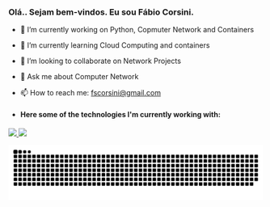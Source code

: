 ### Olá.. Sejam bem-vindos. Eu sou Fábio Corsini.

- 🔭 I’m currently working on Python, Copmuter Network and Containers
- 🌱 I’m currently learning Cloud Computing and containers
- 👯 I’m looking to collaborate on Network Projects
- 💬 Ask me about Computer Network 
- 📫 How to reach me: fscorsini@gmail.com


- #### Here some of the technologies I'm currently working with:

<div>
<a href="https://github.com/fscorsini">
<img height="150em" src="https://github-readme-stats-dgfd.vercel.app/api/top-langs/?username=fscorsini&layout=compact&langs_count=7&theme=dracula"/>
<img height="150em" src="https://github-readme-stats-dgfd.vercel.app/api?username=fscorsini&show_icons=true&theme=dracula&include_all_commits=true&count_private=true"/>
</div>
  
![Snake animation](https://github.com/fscorsini/fscorsini/blob/output/github-contribution-grid-snake.svg)
